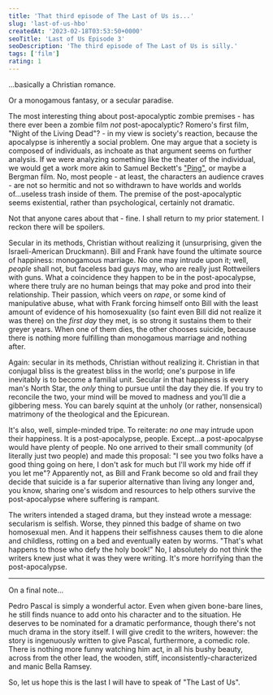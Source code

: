 ```yaml
---
title: 'That third episode of The Last of Us is...'
slug: 'last-of-us-hbo'
createdAt: '2023-02-18T03:53:50+0000'
seoTitle: 'Last of Us Episode 3'
seoDescription: 'The third episode of The Last of Us is silly.'
tags: ['film']
rating: 1
---
```


...basically a Christian romance.

Or a monogamous fantasy, or a secular paradise.

The most interesting thing about post-apocalyptic zombie premises - has there ever been a zombie film _not_ post-apocalyptic? Romero's first film, "Night of the Living Dead"? - in my view is society's reaction, because the apocalypse is inherently a social problem. One may argue that a society is composed of individuals, as inchoate as that argument seems on further analysis. If we were analyzing something like the theater of the individual, we would get a work more akin to Samuel Beckett's <a href="http://www.samuel-beckett.net/ping.html" target="_blank" rel="noopener noreferrer">"Ping"</a>, or maybe a Bergman film. No, most people - at least, the characters an audience craves - are not so hermitic and not so withdrawn to have worlds and worlds of...useless trash inside of them. The premise of the post-apocalyptic seems existential, rather than psychological, certainly not dramatic.

Not that anyone cares about that - fine. I shall return to my prior statement. I reckon there will be spoilers.

Secular in its methods, Christian without realizing it (unsurprising, given the Israeli-American Druckmann). Bill and Frank have found the ultimate source of happiness: monogamous marriage. No one may intrude upon it; well, _people_ shall not, but faceless bad guys may, who are really just Rottweilers with guns. What a coincidence they happen to be in the post-apocalypse, where there truly are no human beings that may poke and prod into their relationship. Their passion, which veers on _rape_, or some kind of manipulative abuse, what with Frank forcing himself onto Bill with the least amount of evidence of his homosexuality (so faint even Bill did not realize it was there) on the _first day_ they met, is so strong it sustains them to their greyer years. When one of them dies, the other chooses suicide, because there is nothing more fulfilling than monogamous marriage and nothing after.

Again: secular in its methods, Christian without realizing it. Christian in that conjugal bliss is the greatest bliss in the world; one's purpose in life inevitably is to become a familial unit. Secular in that happiness is every man's North Star, the _only_ thing to pursue until the day they die. If you try to reconcile the two, your mind will be moved to madness and you'll die a gibbering mess. You can barely squint at the unholy (or rather, nonsensical) matrimony of the theological and the Epicurean.

It's also, well, simple-minded tripe. To reiterate: _no one_ may intrude upon their happiness. It is a post-apocalypse, people. Except...a post-apocalpyse would have plenty of people. No one arrived to their small community (of literally just two people) and made this proposal: "I see you two folks have a good thing going on here, I don't ask for much but I'll work my hide off if you let me"? Apparently not, as Bill and Frank become so old and frail they decide that suicide is a far superior alternative than living any longer and, you know, sharing one's wisdom and resources to help others survive the post-apocalypse where suffering is rampant.

The writers intended a staged drama, but they instead wrote a message: secularism is selfish. Worse, they pinned this badge of shame on two homosexual men. And it happens their selfishness causes them to die alone and childless, rotting on a bed and eventually eaten by worms. "That's what happens to those who defy the holy book!" No, I absolutely do not think the writers knew just what it was they were writing. It's more horrifying than the post-apocalypse.

---

On a final note...

Pedro Pascal is simply a wonderful actor. Even when given bone-bare lines, he still finds nuance to add onto his character and to the situation. He deserves to be nominated for a dramatic performance, though there's not much drama in the story itself. I will give credit to the writers, however: the story is ingenuously written to give Pascal, furthermore, a comedic role. There is nothing more funny watching him act, in all his bushy beauty, across from the other lead, the wooden, stiff, inconsistently-characterized and manic Bella Ramsey.

So, let us hope this is the last I will have to speak of "The Last of Us".
